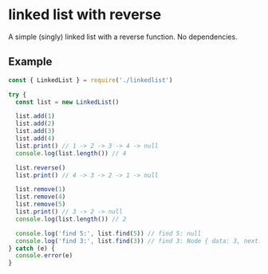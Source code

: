 # linked list with reverse
A simple (singly) linked list with a reverse function.
No dependencies.

## Example

```js
const { LinkedList } = require('./linkedlist')

try {
  const list = new LinkedList()

  list.add(1)
  list.add(2)
  list.add(3)
  list.add(4)
  list.print() // 1 -> 2 -> 3 -> 4 -> null
  console.log(list.length()) // 4

  list.reverse()
  list.print() // 4 -> 3 -> 2 -> 1 -> null

  list.remove(1)
  list.remove(4)
  list.remove(5)
  list.print() // 3 -> 2 -> null
  console.log(list.length()) // 2

  console.log('find 5:', list.find(5)) // find 5: null
  console.log('find 3:', list.find(3)) // find 3: Node { data: 3, next: Node { data: 2, next: null } }
} catch (e) {
  console.error(e)
}
```
